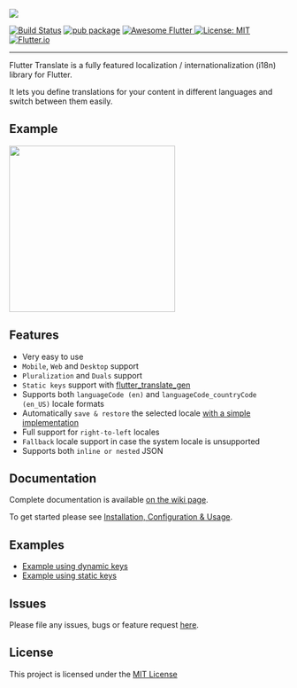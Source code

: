 
[<img src="https://github.com/Jesway/Flutter-Translate/raw/master/resources/images/flutter_translate.png" />](https://github.com/Jesway/Flutter-Translate/)

[![Build Status](https://travis-ci.org/bratan/flutter_translate.svg)](https://travis-ci.org/bratan/flutter_translate)
[![pub package](https://img.shields.io/pub/v/flutter_translate.svg?color=important)](https://pub.dev/packages/flutter_translate)
<a href="https://github.com/Solido/awesome-flutter">
   <img alt="Awesome Flutter" src="https://img.shields.io/badge/Awesome-Flutter-blue.svg?longCache=true" />
</a>
[![License: MIT](https://img.shields.io/badge/License-MIT-ff69b4.svg)](https://github.com/Jesway/Flutter-Translate/blob/master/LICENSE)
[![Flutter.io](https://img.shields.io/badge/Flutter-Website-deepskyblue.svg)](https://flutter.io/)

---

Flutter Translate is a fully featured localization / internationalization (i18n) library for Flutter.

It lets you define translations for your content in different languages and switch between them easily.

## Example
<img src="https://raw.githubusercontent.com/Jesway/Flutter-Translate/master/resources/gifs/flutter_translate_screen.gif" width="300"/>

## Features

* Very easy to use
* ```Mobile```, ```Web``` and ```Desktop``` support
* ```Pluralization``` and ```Duals``` support 
* ```Static keys``` support with [flutter_translate_gen](https://github.com/Jesway/Flutter-Translate/wiki/3.-Generating-statically-typed-localization-keys)
* Supports both ``languageCode (en)`` and ``languageCode_countryCode (en_US)`` locale formats 
* Automatically ```save & restore``` the selected locale [with a simple implementation](https://github.com/Jesway/Flutter-Translate/wiki/2.-Automatically-saving-&-restoring-the-selected-locale)
* Full support for ```right-to-left``` locales
* ``Fallback`` locale support in case the system locale is unsupported
* Supports both ``inline or nested`` JSON

## Documentation

Complete documentation is available [on the wiki page](https://github.com/Jesway/Flutter-Translate/wiki).

To get started please see [Installation, Configuration & Usage](https://github.com/Jesway/Flutter-Translate/wiki/1.-Installation,-Configuration-&-Usage).

## Examples

* [Example using dynamic keys](https://github.com/Jesway/Flutter-Translate/tree/master/example)
* [Example using static keys](https://github.com/Jesway/Flutter-Translate/tree/master/example_static_keys)

## Issues
Please file any issues, bugs or feature request [here](https://github.com/Jesway/Flutter-Translate/issues).

## License

This project is licensed under the [MIT License](https://github.com/Jesway/Flutter-Translate/blob/master/LICENSE)
